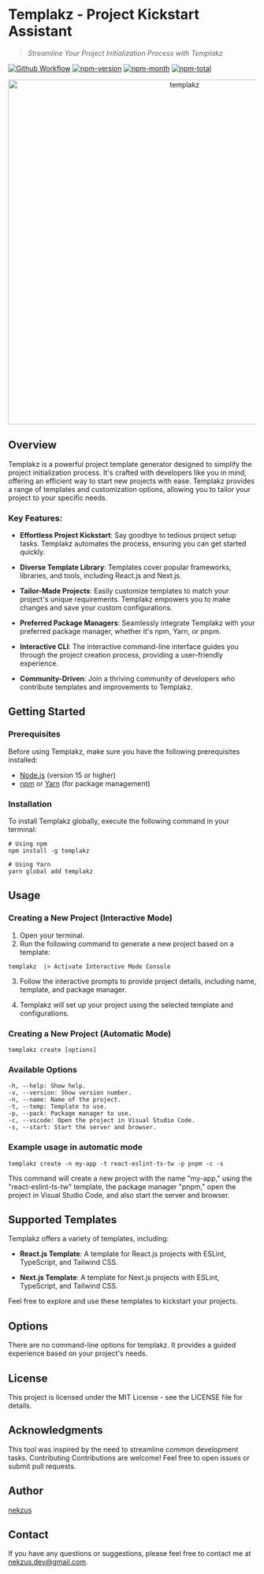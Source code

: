 <!-- Title -->

# Templakz - Project Kickstart Assistant

<!-- Subtitle -->

> _Streamline Your Project Initialization Process with Templakz_

[![Github Workflow](https://github.com/nekzus/templakz/actions/workflows/publish.yml/badge.svg?event=push)](https://github.com/Nekzus/templakz/actions/workflows/publish.yml)
[![npm-version](https://img.shields.io/npm/v/templakz.svg)](https://www.npmjs.com/package/templakz)
[![npm-month](https://img.shields.io/npm/dm/templakz.svg)](https://www.npmjs.com/package/templakz)
[![npm-total](https://img.shields.io/npm/dt/templakz.svg?style=flat)](https://www.npmjs.com/package/templakz)

<div align="center">
<img width="700" alt="templakz" src="https://res.cloudinary.com/dsvsl0b0b/image/upload/v1696971705/npm-package/lbje2fspjdxwpezs4fnu.png">
</div>

<!-- Description -->

## Overview

Templakz is a powerful project template generator designed to simplify the project initialization process. It's crafted with developers like you in mind, offering an efficient way to start new projects with ease. Templakz provides a range of templates and customization options, allowing you to tailor your project to your specific needs.

### Key Features:

-   **Effortless Project Kickstart**: Say goodbye to tedious project setup tasks. Templakz automates the process, ensuring you can get started quickly.

-   **Diverse Template Library**: Templates cover popular frameworks, libraries, and tools, including React.js and Next.js.

-   **Tailor-Made Projects**: Easily customize templates to match your project's unique requirements. Templakz empowers you to make changes and save your custom configurations.

-   **Preferred Package Managers**: Seamlessly integrate Templakz with your preferred package manager, whether it's npm, Yarn, or pnpm.

-   **Interactive CLI**: The interactive command-line interface guides you through the project creation process, providing a user-friendly experience.

-   **Community-Driven**: Join a thriving community of developers who contribute templates and improvements to Templakz.

## Getting Started

### Prerequisites

Before using Templakz, make sure you have the following prerequisites installed:

-   [Node.js](https://nodejs.org/) (version 15 or higher)
-   [npm](https://www.npmjs.com/) or [Yarn](https://yarnpkg.com/) (for package management)

### Installation

To install Templakz globally, execute the following command in your terminal:

```
# Using npm
npm install -g templakz

# Using Yarn
yarn global add templakz
```

## Usage

### Creating a New Project (Interactive Mode)

1. Open your terminal.
2. Run the following command to generate a new project based on a template:

```
templakz  |> Activate Interactive Mode Console
```

3. Follow the interactive prompts to provide project details, including name, template, and package manager.

4. Templakz will set up your project using the selected template and configurations.

### Creating a New Project (Automatic Mode)

```
templakz create [options]
```

### Available Options

```
-h, --help: Show help.
-v, --version: Show version number.
-n, --name: Name of the project.
-t, --temp: Template to use.
-p, --pack: Package manager to use.
-c, --vscode: Open the project in Visual Studio Code.
-s, --start: Start the server and browser.
```

### Example usage in automatic mode

```
templakz create -n my-app -t react-eslint-ts-tw -p pnpm -c -s
```

This command will create a new project with the name "my-app," using the "react-eslint-ts-tw" template, the package manager "pnpm," open the project in Visual Studio Code, and also start the server and browser.

## Supported Templates

Templakz offers a variety of templates, including:

-   **React.js Template**: A template for React.js projects with ESLint, TypeScript, and Tailwind CSS.

-   **Next.js Template**: A template for Next.js projects with ESLint, TypeScript, and Tailwind CSS.

Feel free to explore and use these templates to kickstart your projects.

## Options

There are no command-line options for templakz. It provides a guided experience based on your project's needs.

## License

This project is licensed under the MIT License - see the LICENSE file for details.

## Acknowledgments

This tool was inspired by the need to streamline common development tasks.
Contributing
Contributions are welcome! Feel free to open issues or submit pull requests.

## Author

[nekzus](https://github.com/nekzus)

## Contact

If you have any questions or suggestions, please feel free to contact me at [nekzus.dev@gmail.com](mailto:nekzus.dev@gmail.com).
